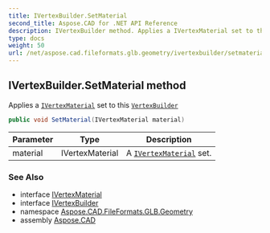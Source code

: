 ```yaml
---
title: IVertexBuilder.SetMaterial
second_title: Aspose.CAD for .NET API Reference
description: IVertexBuilder method. Applies a IVertexMaterial set to this VertexBuilder
type: docs
weight: 50
url: /net/aspose.cad.fileformats.glb.geometry/ivertexbuilder/setmaterial/
---
```

## IVertexBuilder.SetMaterial method

Applies a [`IVertexMaterial`](../../../aspose.cad.fileformats.glb.geometry.vertextypes/ivertexmaterial/) set to this [`VertexBuilder`](../../vertexbuilder-3/)

```csharp
public void SetMaterial(IVertexMaterial material)
```

| Parameter | Type | Description |
| --- | --- | --- |
| material | IVertexMaterial | A [`IVertexMaterial`](../../../aspose.cad.fileformats.glb.geometry.vertextypes/ivertexmaterial/) set. |

### See Also

* interface [IVertexMaterial](../../../aspose.cad.fileformats.glb.geometry.vertextypes/ivertexmaterial/)
* interface [IVertexBuilder](../)
* namespace [Aspose.CAD.FileFormats.GLB.Geometry](../../ivertexbuilder/)
* assembly [Aspose.CAD](../../../)


